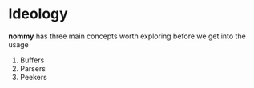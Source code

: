 # Ideology

**nommy** has three main concepts worth exploring before we get into the usage

1) Buffers
2) Parsers
3) Peekers
